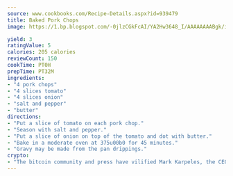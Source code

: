 ```yaml
---
source: www.cookbooks.com/Recipe-Details.aspx?id=939479
title: Baked Pork Chops
image: https://1.bp.blogspot.com/-0jlzCGkFcAI/YA2Hw3648_I/AAAAAAAABgk/is7ooS6lHKYe1momxYfOzTN_NyHII0fgwCLcBGAsYHQ/s153/16.png

yield: 3
ratingValue: 5
calories: 205 calories
reviewCount: 150
cookTime: PT0H
prepTime: PT32M
ingredients:
- "4 pork chops"
- "4 slices tomato"
- "4 slices onion"
- "salt and pepper"
- "butter"
directions:
- "Put a slice of tomato on each pork chop."
- "Season with salt and pepper."
- "Put a slice of onion on top of the tomato and dot with butter."
- "Bake in a moderate oven at 375u00b0 for 45 minutes."
- "Gravy may be made from the pan drippings."
crypto:
- "The bitcoin community and press have vilified Mark Karpeles, the CEO of Mt. Gox, as a clown and a con man."
---
```

